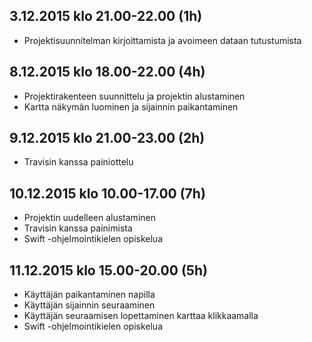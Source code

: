 ## 3.12.2015 klo 21.00-22.00 (1h)
- Projektisuunnitelman kirjoittamista ja avoimeen dataan tutustumista

## 8.12.2015 klo 18.00-22.00 (4h)
- Projektirakenteen suunnittelu ja projektin alustaminen
- Kartta näkymän luominen ja sijainnin paikantaminen

## 9.12.2015 klo 21.00-23.00 (2h)
- Travisin kanssa painiottelu

## 10.12.2015 klo 10.00-17.00 (7h)
- Projektin uudelleen alustaminen
- Travisin kanssa painimista
- Swift -ohjelmointikielen opiskelua

## 11.12.2015 klo 15.00-20.00 (5h)
- Käyttäjän paikantaminen napilla
- Käyttäjän sijainnin seuraaminen
- Käyttäjän seuraamisen lopettaminen karttaa klikkaamalla
- Swift -ohjelmointikielen opiskelua
